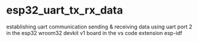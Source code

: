 # esp32_uart_tx_rx_data
establishing uart communication sending &amp; receiving data using uart port 2 in the esp32 wroom32 devkit v1 board in the vs code extension esp-idf
